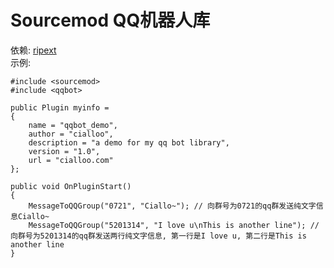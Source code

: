 # Sourcemod QQ机器人库
依赖: [ripext](https://forums.alliedmods.net/showthread.php?t=298024)  
示例:
```
#include <sourcemod>
#include <qqbot>

public Plugin myinfo =
{
    name = "qqbot_demo",
    author = "cialloo",
    description = "a demo for my qq bot library",
    version = "1.0",
    url = "cialloo.com"
};

public void OnPluginStart()
{
    MessageToQQGroup("0721", "Ciallo~"); // 向群号为0721的qq群发送纯文字信息Ciallo~
    MessageToQQGroup("5201314", "I love u\nThis is another line"); // 向群号为5201314的qq群发送两行纯文字信息, 第一行是I love u, 第二行是This is another line
}
```